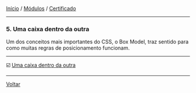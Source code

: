 [Início](https://github.com/Thalyalm/rocketseat-trilha-fundamentar) /
[Módulos](https://github.com/Thalyalm/rocketseat-trilha-fundamentar/tree/main/modulos/readme.md) /
[Certificado](https://github.com/Thalyalm/rocketseat-trilha-fundamentar/tree/main/certificado)

---

### 5. Uma caixa dentro da outra

Um dos conceitos mais importantes do CSS, o Box Model, traz sentido para como muitas regras de posicionamento funcionam.

---

:ballot_box_with_check: [Uma caixa dentro da outra](/modulos/uma-caixa-dentro-da-outra/uma-caixa-dentro-da-outra/readme.md)

---

[Voltar](/modulos/readme.md)